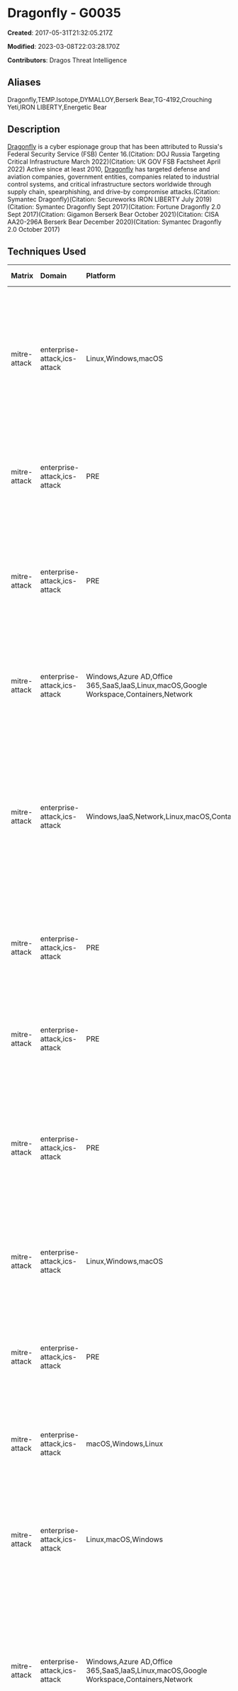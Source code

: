 # Dragonfly - G0035

**Created**: 2017-05-31T21:32:05.217Z

**Modified**: 2023-03-08T22:03:28.170Z

**Contributors**: Dragos Threat Intelligence

## Aliases

Dragonfly,TEMP.Isotope,DYMALLOY,Berserk Bear,TG-4192,Crouching Yeti,IRON LIBERTY,Energetic Bear

## Description

[Dragonfly](https://attack.mitre.org/groups/G0035) is a cyber espionage group that has been attributed to Russia's Federal Security Service (FSB) Center 16.(Citation: DOJ Russia Targeting Critical Infrastructure March 2022)(Citation: UK GOV FSB Factsheet April 2022) Active since at least 2010, [Dragonfly](https://attack.mitre.org/groups/G0035) has targeted defense and aviation companies, government entities, companies related to industrial control systems, and critical infrastructure sectors worldwide through supply chain, spearphishing, and drive-by compromise attacks.(Citation: Symantec Dragonfly)(Citation: Secureworks IRON LIBERTY July 2019)(Citation: Symantec Dragonfly Sept 2017)(Citation: Fortune Dragonfly 2.0 Sept 2017)(Citation: Gigamon Berserk Bear October 2021)(Citation: CISA AA20-296A Berserk Bear December 2020)(Citation: Symantec Dragonfly 2.0 October 2017)

## Techniques Used

|Matrix|Domain|Platform|Technique ID|Technique Name|Use|
| :---| :---| :---| :---| :---| :---|
|mitre-attack|enterprise-attack,ics-attack|Linux,Windows,macOS|T1210|Exploitation of Remote Services|[Dragonfly](https://attack.mitre.org/groups/G0035) has exploited a Windows Netlogon vulnerability (CVE-2020-1472) to obtain access to Windows Active Directory servers.(Citation: CISA AA20-296A Berserk Bear December 2020)|
|mitre-attack|enterprise-attack,ics-attack|PRE|T1583.001|Domains|[Dragonfly](https://attack.mitre.org/groups/G0035) has registered domains for targeting intended victims.(Citation: CISA AA20-296A Berserk Bear December 2020)|
|mitre-attack|enterprise-attack,ics-attack|PRE|T1595.002|Vulnerability Scanning|[Dragonfly](https://attack.mitre.org/groups/G0035) has scanned targeted systems for vulnerable Citrix and Microsoft Exchange services.(Citation: CISA AA20-296A Berserk Bear December 2020)|
|mitre-attack|enterprise-attack,ics-attack|Windows,Azure AD,Office 365,SaaS,IaaS,Linux,macOS,Google Workspace,Containers,Network|T1110|Brute Force|[Dragonfly](https://attack.mitre.org/groups/G0035) has attempted to brute force credentials to gain access.(Citation: CISA AA20-296A Berserk Bear December 2020)|
|mitre-attack|enterprise-attack,ics-attack|Windows,IaaS,Network,Linux,macOS,Containers|T1190|Exploit Public-Facing Application|[Dragonfly](https://attack.mitre.org/groups/G0035) has conducted SQL injection attacks, exploited vulnerabilities CVE-2019-19781 and CVE-2020-0688 for Citrix and MS Exchange, and CVE-2018-13379 for Fortinet VPNs.(Citation: CISA AA20-296A Berserk Bear December 2020)|
|mitre-attack|enterprise-attack,ics-attack|PRE|T1583.003|Virtual Private Server|[Dragonfly](https://attack.mitre.org/groups/G0035) has acquired VPS infrastructure for use in malicious campaigns.(Citation: Gigamon Berserk Bear October 2021)|
|mitre-attack|enterprise-attack,ics-attack|PRE|T1584.004|Server|[Dragonfly](https://attack.mitre.org/groups/G0035) has compromised legitimate websites to host C2 and malware modules.(Citation: Gigamon Berserk Bear October 2021)|
|mitre-attack|enterprise-attack,ics-attack|PRE|T1591.002|Business Relationships|[Dragonfly](https://attack.mitre.org/groups/G0035) has collected open source information to identify relationships between organizations for targeting purposes.(Citation: Gigamon Berserk Bear October 2021)|
|mitre-attack|enterprise-attack,ics-attack|Linux,Windows,macOS|T1203|Exploitation for Client Execution|[Dragonfly](https://attack.mitre.org/groups/G0035) has exploited CVE-2011-0611 in Adobe Flash Player to gain execution on a targeted system.(Citation: Gigamon Berserk Bear October 2021)|
|mitre-attack|enterprise-attack,ics-attack|PRE|T1608.004|Drive-by Target|[Dragonfly](https://attack.mitre.org/groups/G0035) has compromised websites to redirect traffic and to host exploit kits.(Citation: Gigamon Berserk Bear October 2021)|
|mitre-attack|enterprise-attack,ics-attack|macOS,Windows,Linux|T1566.001|Spearphishing Attachment|[Dragonfly](https://attack.mitre.org/groups/G0035) has sent emails with malicious attachments to gain initial access.(Citation: Gigamon Berserk Bear October 2021)|
|mitre-attack|enterprise-attack,ics-attack|Linux,macOS,Windows|T1204.002|Malicious File|[Dragonfly](https://attack.mitre.org/groups/G0035) has used various forms of spearphishing in attempts to get users to open malicious attachments.(Citation: Gigamon Berserk Bear October 2021)|
|mitre-attack|enterprise-attack,ics-attack|Windows,Azure AD,Office 365,SaaS,IaaS,Linux,macOS,Google Workspace,Containers,Network|T1078|Valid Accounts|[Dragonfly](https://attack.mitre.org/groups/G0035) has compromised user credentials and used valid accounts for operations.(Citation: US-CERT TA18-074A)(Citation: Gigamon Berserk Bear October 2021)(Citation: CISA AA20-296A Berserk Bear December 2020)|
|mitre-attack|enterprise-attack,ics-attack|Linux,macOS,Windows,Network|T1033|System Owner/User Discovery|[Dragonfly](https://attack.mitre.org/groups/G0035) used the command <code>query user</code> on victim hosts.(Citation: US-CERT TA18-074A)|
|mitre-attack|enterprise-attack,ics-attack|Windows|T1221|Template Injection|[Dragonfly](https://attack.mitre.org/groups/G0035) has injected SMB URLs into malicious Word spearphishing attachments to initiate [Forced Authentication](https://attack.mitre.org/techniques/T1187).(Citation: US-CERT TA18-074A)|
|mitre-attack|enterprise-attack,ics-attack|Linux,macOS,Windows|T1113|Screen Capture|[Dragonfly](https://attack.mitre.org/groups/G0035) has performed screen captures of victims, including by using a tool, scr.exe (which matched the hash of ScreenUtil).(Citation: US-CERT TA18-074A)(Citation: Symantec Dragonfly Sept 2017)(Citation: Gigamon Berserk Bear October 2021)|
|mitre-attack|enterprise-attack,ics-attack|Linux,Windows,macOS,Network|T1505.003|Web Shell|[Dragonfly](https://attack.mitre.org/groups/G0035) has commonly created Web shells on victims' publicly accessible email and web servers, which they used to maintain access to a victim network and download additional malicious files.(Citation: US-CERT TA18-074A)|
|mitre-attack|enterprise-attack,ics-attack|Linux,macOS,Windows,Network|T1016|System Network Configuration Discovery|[Dragonfly](https://attack.mitre.org/groups/G0035) has used batch scripts to enumerate network information, including information about trusts, zones, and the domain.(Citation: US-CERT TA18-074A)|
|mitre-attack|enterprise-attack,ics-attack|Linux,macOS,Windows,Network|T1018|Remote System Discovery|[Dragonfly](https://attack.mitre.org/groups/G0035) has likely obtained a list of hosts in the victim environment.(Citation: US-CERT TA18-074A)|
|mitre-attack|enterprise-attack,ics-attack|Windows|T1053.005|Scheduled Task|[Dragonfly](https://attack.mitre.org/groups/G0035) has used scheduled tasks to automatically log out of created accounts every 8 hours as well as to execute malicious files.(Citation: US-CERT TA18-074A)|
|mitre-attack|enterprise-attack,ics-attack|Windows|T1012|Query Registry|[Dragonfly](https://attack.mitre.org/groups/G0035) has queried the Registry to identify victim information.(Citation: US-CERT TA18-074A)|
|mitre-attack|enterprise-attack,ics-attack|Linux,macOS,Windows|T1069.002|Domain Groups|[Dragonfly](https://attack.mitre.org/groups/G0035) has used batch scripts to enumerate administrators and users in the domain.(Citation: US-CERT TA18-074A)|
|mitre-attack|enterprise-attack,ics-attack|PRE|T1598.003|Spearphishing Link|[Dragonfly](https://attack.mitre.org/groups/G0035) has used spearphishing with PDF attachments containing malicious links that redirected to credential harvesting websites.(Citation: US-CERT TA18-074A)|
|mitre-attack|enterprise-attack,ics-attack|PRE|T1598.002|Spearphishing Attachment|[Dragonfly](https://attack.mitre.org/groups/G0035) has used spearphishing with Microsoft Office attachments to enable harvesting of user credentials.(Citation: US-CERT TA18-074A)|
|mitre-attack|enterprise-attack,ics-attack|Windows|T1021.001|Remote Desktop Protocol|[Dragonfly](https://attack.mitre.org/groups/G0035) has moved laterally via RDP.(Citation: US-CERT TA18-074A)|
|mitre-attack|enterprise-attack,ics-attack|macOS,Windows,Linux|T1135|Network Share Discovery|[Dragonfly](https://attack.mitre.org/groups/G0035) has identified and browsed file servers in the victim network, sometimes , viewing files pertaining to ICS or Supervisory Control and Data Acquisition (SCADA) systems.(Citation: US-CERT TA18-074A)|
|mitre-attack|enterprise-attack,ics-attack|Windows|T1003.002|Security Account Manager|[Dragonfly](https://attack.mitre.org/groups/G0035) has dropped and executed SecretsDump to dump password hashes.(Citation: US-CERT TA18-074A)|
|mitre-attack|enterprise-attack,ics-attack|Windows|T1003.003|NTDS|[Dragonfly](https://attack.mitre.org/groups/G0035) has dropped and executed SecretsDump to dump password hashes. They also obtained ntds.dit from domain controllers.(Citation: US-CERT TA18-074A)(Citation: Core Security Impacket)|
|mitre-attack|enterprise-attack,ics-attack|Windows|T1003.004|LSA Secrets|[Dragonfly](https://attack.mitre.org/groups/G0035) has dropped and executed SecretsDump to dump password hashes.(Citation: US-CERT TA18-074A)(Citation: Core Security Impacket)|
|mitre-attack|enterprise-attack,ics-attack|Windows|T1070.001|Clear Windows Event Logs|[Dragonfly](https://attack.mitre.org/groups/G0035) has cleared Windows event logs and other logs produced by tools they used, including system, security, terminal services, remote services, and audit logs. The actors also deleted specific Registry keys.(Citation: US-CERT TA18-074A)|
|mitre-attack|enterprise-attack,ics-attack|Linux,macOS,Windows|T1070.004|File Deletion|[Dragonfly](https://attack.mitre.org/groups/G0035) has deleted many of its files used during operations as part of cleanup, including removing applications and deleting screenshots.(Citation: US-CERT TA18-074A)|
|mitre-attack|enterprise-attack,ics-attack|Linux,macOS,Windows|T1105|Ingress Tool Transfer|[Dragonfly](https://attack.mitre.org/groups/G0035) has copied and installed tools for operations once in the victim environment.(Citation: US-CERT TA18-074A)|
|mitre-attack|enterprise-attack,ics-attack|Linux,macOS,Windows,Containers|T1036|Masquerading|[Dragonfly](https://attack.mitre.org/groups/G0035) has created accounts disguised as legitimate backup and service accounts as well as an email administration account.(Citation: US-CERT TA18-074A)|
|mitre-attack|enterprise-attack,ics-attack|Windows|T1112|Modify Registry|[Dragonfly](https://attack.mitre.org/groups/G0035) has modified the Registry to perform multiple techniques through the use of [Reg](https://attack.mitre.org/software/S0075).(Citation: US-CERT TA18-074A)|
|mitre-attack|enterprise-attack,ics-attack|macOS,Windows,Linux|T1564.002|Hidden Users|[Dragonfly](https://attack.mitre.org/groups/G0035) has modified the Registry to hide created user accounts.(Citation: US-CERT TA18-074A)|
|mitre-attack|enterprise-attack,ics-attack|Linux,macOS,Windows|T1562.004|Disable or Modify System Firewall|[Dragonfly](https://attack.mitre.org/groups/G0035) has disabled host-based firewalls. The group has also globally opened port 3389.(Citation: US-CERT TA18-074A)|
|mitre-attack|enterprise-attack,ics-attack|Linux,macOS,Windows,Network|T1083|File and Directory Discovery|[Dragonfly](https://attack.mitre.org/groups/G0035) has used a batch script to gather folder and file names from victim hosts.(Citation: US-CERT TA18-074A)(Citation: Gigamon Berserk Bear October 2021)(Citation: CISA AA20-296A Berserk Bear December 2020)|
|mitre-attack|enterprise-attack,ics-attack|Windows|T1187|Forced Authentication|[Dragonfly](https://attack.mitre.org/groups/G0035) has gathered hashed user credentials over SMB using spearphishing attachments with external resource links and by modifying .LNK file icon resources to collect credentials from virtualized systems.(Citation: US-CERT TA18-074A)(Citation: Gigamon Berserk Bear October 2021)|
|mitre-attack|enterprise-attack,ics-attack|Linux,macOS,Windows,Network|T1136.001|Local Account|[Dragonfly](https://attack.mitre.org/groups/G0035) has created accounts on victims, including administrator accounts, some of which appeared to be tailored to each individual staging target.(Citation: US-CERT TA18-074A)|
|mitre-attack|enterprise-attack,ics-attack|Linux,macOS,Windows,Network|T1005|Data from Local System|[Dragonfly](https://attack.mitre.org/groups/G0035) has collected data from local victim systems.(Citation: US-CERT TA18-074A)|
|mitre-attack|enterprise-attack,ics-attack|Linux,macOS,Windows|T1074.001|Local Data Staging|[Dragonfly](https://attack.mitre.org/groups/G0035) has created a directory named "out" in the user's %AppData% folder and copied files to it.(Citation: US-CERT TA18-074A)|
|mitre-attack|enterprise-attack,ics-attack|Office 365,Windows,Google Workspace|T1114.002|Remote Email Collection|[Dragonfly](https://attack.mitre.org/groups/G0035) has accessed email accounts using Outlook Web Access.(Citation: US-CERT TA18-074A)|
|mitre-attack|enterprise-attack,ics-attack|Windows,Linux,Containers,macOS|T1133|External Remote Services|[Dragonfly](https://attack.mitre.org/groups/G0035) has used VPNs and Outlook Web Access (OWA) to maintain access to victim networks.(Citation: US-CERT TA18-074A)(Citation: CISA AA20-296A Berserk Bear December 2020)|
|mitre-attack|enterprise-attack,ics-attack|Windows|T1059.003|Windows Command Shell|[Dragonfly](https://attack.mitre.org/groups/G0035) has used various types of scripting to perform operations, including batch scripts.(Citation: US-CERT TA18-074A)|
|mitre-attack|enterprise-attack,ics-attack|Linux,Windows,macOS|T1059.006|Python|[Dragonfly](https://attack.mitre.org/groups/G0035) has used various types of scripting to perform operations, including Python scripts. The group was observed installing Python 2.7 on a victim.(Citation: US-CERT TA18-074A)|
|mitre-attack|enterprise-attack,ics-attack|Windows|T1059.001|PowerShell|[Dragonfly](https://attack.mitre.org/groups/G0035) has used PowerShell scripts for execution.(Citation: US-CERT TA18-074A)(Citation: Symantec Dragonfly Sept 2017)|
|mitre-attack|enterprise-attack,ics-attack|Linux,macOS,Windows,Network,Office 365,Azure AD,IaaS,Google Workspace|T1059|Command and Scripting Interpreter|[Dragonfly](https://attack.mitre.org/groups/G0035) has used the command line for execution.(Citation: US-CERT TA18-074A)|
|mitre-attack|enterprise-attack,ics-attack|Linux,macOS,Windows,Office 365,Azure AD,Network|T1110.002|Password Cracking|[Dragonfly](https://attack.mitre.org/groups/G0035) has dropped and executed tools used for password cracking, including Hydra and [CrackMapExec](https://attack.mitre.org/software/S0488).(Citation: US-CERT TA18-074A)(Citation: Kali Hydra)|
|mitre-attack|enterprise-attack,ics-attack|Linux,macOS,Windows|T1071|Application Layer Protocol|[Dragonfly](https://attack.mitre.org/groups/G0035) has used SMB for C2.(Citation: US-CERT TA18-074A)|
|mitre-attack|enterprise-attack,ics-attack|Linux,macOS,Windows|T1560|Archive Collected Data|[Dragonfly](https://attack.mitre.org/groups/G0035) has compressed data into .zip files prior to exfiltration.(Citation: US-CERT TA18-074A)|
|mitre-attack|enterprise-attack,ics-attack|Windows|T1547.001|Registry Run Keys / Startup Folder|[Dragonfly](https://attack.mitre.org/groups/G0035) has added the registry value ntdll to the Registry Run key to establish persistence.(Citation: US-CERT TA18-074A)|
|mitre-attack|enterprise-attack,ics-attack|Windows,Azure AD,Office 365,IaaS,Linux,macOS,Google Workspace,SaaS,Network|T1098|Account Manipulation|[Dragonfly](https://attack.mitre.org/groups/G0035) has added newly created accounts to the administrators group to maintain elevated access.(Citation: US-CERT TA18-074A)|
|mitre-attack|enterprise-attack,ics-attack|Linux,macOS,Windows|T1087.002|Domain Account|[Dragonfly](https://attack.mitre.org/groups/G0035) has used batch scripts to enumerate users on a victim domain controller.(Citation: US-CERT TA18-074A)|
|mitre-attack|enterprise-attack,ics-attack|PRE|T1588.002|Tool|[Dragonfly](https://attack.mitre.org/groups/G0035) has obtained and used tools such as [Mimikatz](https://attack.mitre.org/software/S0002), [CrackMapExec](https://attack.mitre.org/software/S0488), and [PsExec](https://attack.mitre.org/software/S0029).(Citation: Secureworks IRON LIBERTY July 2019)|
|mitre-attack|enterprise-attack,ics-attack|Linux,macOS,Windows|T1195.002|Compromise Software Supply Chain|[Dragonfly](https://attack.mitre.org/groups/G0035) has placed trojanized installers for control system software on legitimate vendor app stores.(Citation: Secureworks IRON LIBERTY July 2019)(Citation: Gigamon Berserk Bear October 2021)|
|mitre-attack|enterprise-attack,ics-attack|Windows,Linux,macOS,SaaS|T1189|Drive-by Compromise|[Dragonfly](https://attack.mitre.org/groups/G0035) has compromised targets via strategic web compromise (SWC) utilizing a custom exploit kit.(Citation: Secureworks IRON LIBERTY July 2019)(Citation: US-CERT TA18-074A)(Citation: Gigamon Berserk Bear October 2021)|
|mitre-attack|enterprise-attack,ics-attack|None|T0817|Drive-by Compromise|[Dragonfly](https://attack.mitre.org/groups/G0035) utilized watering hole attacks on energy sector websites by injecting a redirect iframe to deliver [Backdoor.Oldrea](https://attack.mitre.org/software/S0093) or [Trojan.Karagany](https://attack.mitre.org/software/S0094). (Citation: Symantec Security Response July 2014)|
|mitre-attack|enterprise-attack,ics-attack|Control Server,Data Historian,Field Controller/RTU/PLC/IED,Human-Machine Interface,Input/Output Server,Safety Instrumented System/Protection Relay|T0862|Supply Chain Compromise|[Dragonfly](https://attack.mitre.org/groups/G0035) trojanized legitimate ICS equipment providers software packages available for download on their websites.(Citation: Symantec Security Response July 2014)|
